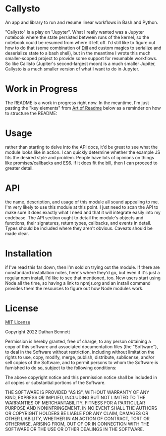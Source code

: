# Callysto

An app and library to run and resume linear workflows in Bash and Python.

"Callysto" is a play on "Jupyter". What I really wanted was a Jupyter notebook where the state persisted
between runs of the kernel, so the notebook could be resumed from where it left off. I'd still like to figure out
how to do that (some combination of [Dill](https://pypi.org/project/dill/) and custom magics to serialize and
deserialize state to a bash shell), but in the meantime I wrote this much smaller-scoped project to provide some support
for resumable workflows. So like Callisto (Jupiter's second-largest moon) is a much smaller Jupiter, Callysto is a much
smaller version of what I want to do in Jupyter.

# Work in Progress

The README is a work in progress right now. In the meantime, I'm just pasting the "key elements" from 
[Art of Readme](https://github.com/hackergrrl/art-of-readme) below as a reminder on how to structure the README:

# Usage
rather than starting to delve into the API docs, it'd be great to see what the module looks like in action. I can quickly determine whether the example JS fits the desired style and problem. People have lots of opinions on things like promises/callbacks and ES6. If it does fit the bill, then I can proceed to greater detail.

# API 
the name, description, and usage of this module all sound appealing to me. I'm very likely to use this module at this point. I just need to scan the API to make sure it does exactly what I need and that it will integrate easily into my codebase. The API section ought to detail the module's objects and functions, their signatures, return types, callbacks, and events in detail. Types should be included where they aren't obvious. Caveats should be made clear.

# Installation
if I've read this far down, then I'm sold on trying out the module. If there are nonstandard installation notes, here's where they'd go, but even if it's just a regular npm install, I'd like to see that mentioned, too. New users start using Node all the time, so having a link to npmjs.org and an install command provides them the resources to figure out how Node modules work.

# License

[MIT License](https://opensource.org/licenses/MIT)

Copyright 2022 Dathan Bennett

Permission is hereby granted, free of charge, to any person obtaining a copy of this software and associated
documentation files (the "Software"), to deal in the Software without restriction, including without limitation the
rights to use, copy, modify, merge, publish, distribute, sublicense, and/or sell copies of the Software, and to permit
persons to whom the Software is furnished to do so, subject to the following conditions:

The above copyright notice and this permission notice shall be included in all copies or substantial portions of the
Software.

THE SOFTWARE IS PROVIDED "AS IS", WITHOUT WARRANTY OF ANY KIND, EXPRESS OR IMPLIED, INCLUDING BUT NOT LIMITED TO THE
WARRANTIES OF MERCHANTABILITY, FITNESS FOR A PARTICULAR PURPOSE AND NONINFRINGEMENT. IN NO EVENT SHALL THE AUTHORS OR
COPYRIGHT HOLDERS BE LIABLE FOR ANY CLAIM, DAMAGES OR OTHER LIABILITY, WHETHER IN AN ACTION OF CONTRACT, TORT OR
OTHERWISE, ARISING FROM, OUT OF OR IN CONNECTION WITH THE SOFTWARE OR THE USE OR OTHER DEALINGS IN THE SOFTWARE.



